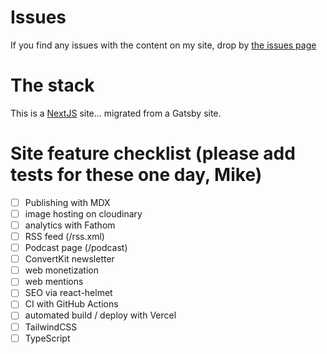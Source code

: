 # Issues

If you find any issues with the content on my site, drop by [the issues page](/issues)

# The stack

This is a [NextJS](https://nextjs.org) site... migrated from a Gatsby site.

# Site feature checklist (please add tests for these one day, Mike)

- [ ] Publishing with MDX
- [ ] image hosting on cloudinary
- [ ] analytics with Fathom
- [ ] RSS feed (/rss.xml)
- [ ] Podcast page (/podcast)
- [ ] ConvertKit newsletter
- [ ] web monetization
- [ ] web mentions
- [ ] SEO via react-helmet
- [ ] CI with GitHub Actions
- [ ] automated build / deploy with Vercel
- [ ] TailwindCSS
- [ ] TypeScript
